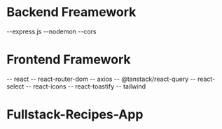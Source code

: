 # Backend Freamework

--express.js
--nodemon
--cors

# Frontend Framework

-- react
-- react-router-dom
-- axios
-- @tanstack/react-query
-- react-select
-- react-icons
-- react-toastify
-- tailwind
# Fullstack-Recipes-App

